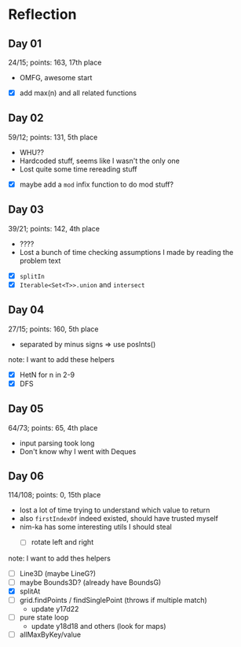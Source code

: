 # Reflection

## Day 01
24/15; points: 163, 17th place
* OMFG, awesome start
* [x] add max(n) and all related functions

## Day 02
59/12; points: 131, 5th place
* WHU??
* Hardcoded stuff, seems like I wasn't the only one
* Lost quite some time rereading stuff
* [x] maybe add a `mod` infix function to do mod stuff?

## Day 03
39/21; points: 142, 4th place
* ????
* Lost a bunch of time checking assumptions I made by reading the problem text
* [x] `splitIn`
* [x] `Iterable<Set<T>>.union` and `intersect`

## Day 04
27/15; points: 160, 5th place
* separated by minus signs => use posInts()

note: I want to add these helpers
* [x] HetN for n in 2-9
* [x] DFS

## Day 05
64/73; points: 65, 4th place
* input parsing took long
* Don't know why I went with Deques  

## Day 06
114/108; points: 0, 15th place
* lost a lot of time trying to understand which value to return
* also `firstIndexOf` indeed existed, should have trusted myself
* nim-ka has some interesting utils I should steal
  * [ ] rotate left and right


note: I want to add thes helpers
* [ ] Line3D (maybe LineG?)
* [ ] maybe Bounds3D? (already have BoundsG)
* [x] splitAt
* [ ] grid.findPoints / findSinglePoint (throws if multiple match) 
  * update y17d22
* [ ] pure state loop
  * update y18d18 and others (look for maps)
* [ ] allMaxByKey/value